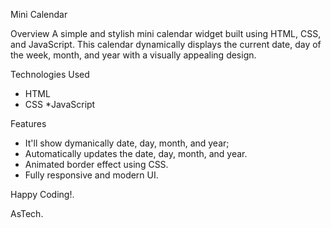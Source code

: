 Mini Calendar

Overview
A simple and stylish mini calendar widget built using HTML, CSS, and JavaScript. This calendar dynamically displays the current date, day of the week, month, and year with a visually appealing design.

Technologies Used 

* HTML 
* CSS 
*JavaScript


Features

* It'll show dymanically date, day, month, and year;
* Automatically updates the date, day, month, and year.
* Animated border effect using CSS.
* Fully responsive and modern UI.

Happy Coding!.

AsTech.